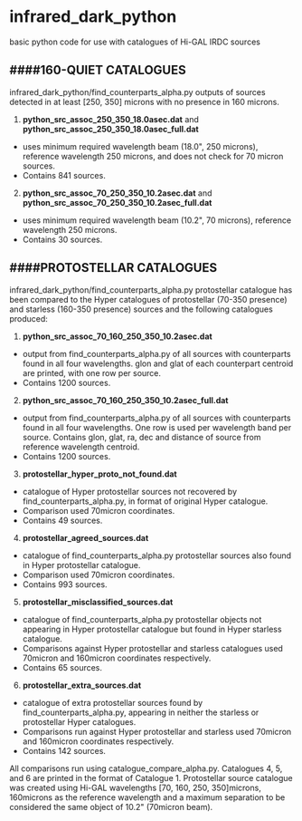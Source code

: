 # infrared_dark_python
basic python code for use with catalogues of Hi-GAL IRDC sources

####160-QUIET CATALOGUES
--------------------------------------------------------
infrared_dark_python/find_counterparts_alpha.py outputs of sources detected in at least [250, 350] microns with no presence in 160 microns.

1. **python_src_assoc_250_350_18.0asec.dat** and **python_src_assoc_250_350_18.0asec_full.dat**
  - uses minimum required wavelength beam (18.0", 250 microns), reference wavelength 250 microns, and does not check for 70 micron sources.
  - Contains 841 sources.

2. **python_src_assoc_70_250_350_10.2asec.dat** and **python_src_assoc_70_250_350_10.2asec_full.dat**
  - uses minimum required wavelength beam (10.2", 70 microns), reference wavelength 250 microns.
  - Contains 30 sources.


####PROTOSTELLAR CATALOGUES
--------------------------------------------------------
infrared_dark_python/find_counterparts_alpha.py protostellar catalogue has been compared to the Hyper catalogues of protostellar (70-350 presence) and starless (160-350 presence) sources and the following catalogues produced:

1. **python_src_assoc_70_160_250_350_10.2asec.dat**
  - output from find_counterparts_alpha.py of all sources with counterparts found in all four wavelengths. glon and glat of each counterpart centroid are printed, with one row per source.
  - Contains 1200 sources.
      
2. **python_src_assoc_70_160_250_350_10.2asec_full.dat**
  - output from find_counterparts_alpha.py of all sources with counterparts found in all four wavelengths. One row is used per wavelength band per source. Contains glon, glat, ra, dec and distance of source from reference wavelength centroid.
  - Contains 1200 sources.
      
3. **protostellar_hyper_proto_not_found.dat**
  - catalogue of Hyper protostellar sources not recovered by find_counterparts_alpha.py, in format of original Hyper catalogue.
  - Comparison used 70micron coordinates.
  - Contains 49 sources.

4. **protostellar_agreed_sources.dat**
  - catalogue of find_counterparts_alpha.py protostellar sources also found in Hyper protostellar catalogue.
  - Comparison used 70micron coordinates.
  - Contains 993 sources. 

5. **protostellar_misclassified_sources.dat**
 - catalogue of find_counterparts_alpha.py protostellar objects not appearing in Hyper protostellar catalogue but found in Hyper starless catalogue.
 - Comparisons against Hyper protostellar and starless catalogues used 70micron and 160micron coordinates respectively.
 - Contains 65 sources. 

6. **protostellar_extra_sources.dat**
  - catalogue of extra protostellar sources found by find_counterparts_alpha.py, appearing in neither the starless or protostellar Hyper catalogues. 
  - Comparisons run against Hyper protostellar and starless used 70micron and 160micron coordinates respectively.
  - Contains 142 sources.
      

All comparisons run using catalogue_compare_alpha.py. Catalogues 4, 5, and 6 are printed in the format of Catalogue 1.
Protostellar source catalogue was created using Hi-GAL wavelengths [70, 160, 250, 350]microns, 160microns as the reference wavelength and a maximum separation to be considered the same object of 10.2" (70micron beam).
